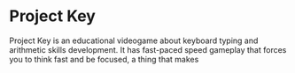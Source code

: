 # Project Key
Project Key is an educational videogame about keyboard typing and arithmetic skills development. It has fast-paced speed gameplay that forces you to think fast and be focused, a
thing that makes 
